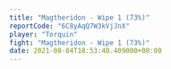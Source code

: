 ```yaml
---
title: "Magtheridon - Wipe 1 (73%)"
reportCode: "6C8yAqQ7W3kVjJnX"
player: "Torquin"
fight: "Magtheridon - Wipe 1 (73%)"
date: 2021-08-04T18:53:40.409000+00:00
---
```

